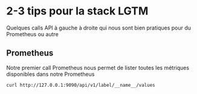 # 2-3 tips pour la stack LGTM

Quelques calls API à gauche à droite qui nous sont bien pratiques pour du Prometheus ou autre

## Prometheus

Notre premier call Prometheus nous permet de lister toutes les métriques disponibles dans notre Prometheus

```sh
curl http://127.0.0.1:9090/api/v1/label/__name__/values
```
